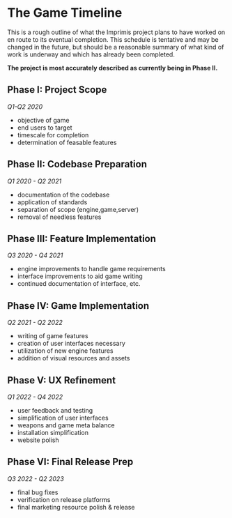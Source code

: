 # The Game Timeline

This is a rough outline of what the Imprimis project plans to have worked on en
route to its eventual completion. This schedule is tentative and may be changed
in the future, but should be a reasonable summary of what kind of work is
underway and which has already been completed.

**The project is most accurately described as currently being in Phase II.**

## Phase I: Project Scope

*Q1-Q2 2020*

* objective of game
* end users to target
* timescale for completion
* determination of feasable features

## Phase II: Codebase Preparation

*Q1 2020 - Q2 2021*

* documentation of the codebase
* application of standards
* separation of scope (engine,game,server)
* removal of needless features

## Phase III: Feature Implementation

*Q3 2020 - Q4 2021*

* engine improvements to handle game requirements
* interface improvements to aid game writing
* continued documentation of interface, etc.

## Phase IV: Game Implementation

*Q2 2021 - Q2 2022*

* writing of game features
* creation of user interfaces necessary
* utilization of new engine features
* addition of visual resources and assets

## Phase V: UX Refinement

*Q1 2022 - Q4 2022*

* user feedback and testing
* simplification of user interfaces
* weapons and game meta balance
* installation simplification
* website polish

## Phase VI: Final Release Prep

*Q3 2022 - Q2 2023*

* final bug fixes
* verification on release platforms
* final marketing resource polish & release

